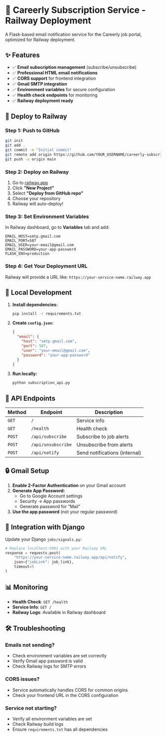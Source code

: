 # 🚂 Careerly Subscription Service - Railway Deployment

A Flask-based email notification service for the Careerly job portal, optimized for Railway deployment.

## ✨ Features

- ✅ **Email subscription management** (subscribe/unsubscribe)
- ✅ **Professional HTML email notifications** 
- ✅ **CORS support** for frontend integration
- ✅ **Gmail SMTP integration**
- ✅ **Environment variables** for secure configuration
- ✅ **Health check endpoints** for monitoring
- ✅ **Railway deployment ready**

## 🚀 Deploy to Railway

### **Step 1: Push to GitHub**
```bash
git init
git add .
git commit -m "Initial commit"
git remote add origin https://github.com/YOUR_USERNAME/careerly-subscription-service.git
git push -u origin main
```

### **Step 2: Deploy on Railway**
1. Go to [railway.app](https://railway.app)
2. Click **"New Project"**
3. Select **"Deploy from GitHub repo"**
4. Choose your repository
5. Railway will auto-deploy!

### **Step 3: Set Environment Variables**
In Railway dashboard, go to **Variables** tab and add:

```env
EMAIL_HOST=smtp.gmail.com
EMAIL_PORT=587
EMAIL_USER=your-email@gmail.com
EMAIL_PASSWORD=your-app-password
FLASK_ENV=production
```

### **Step 4: Get Your Deployment URL**
Railway will provide a URL like: `https://your-service-name.railway.app`

## 🔧 Local Development

1. **Install dependencies:**
   ```bash
   pip install -r requirements.txt
   ```

2. **Create `config.json`:**
   ```json
   {
     "email": {
       "host": "smtp.gmail.com",
       "port": 587,
       "user": "your-email@gmail.com",
       "password": "your-app-password"
     }
   }
   ```

3. **Run locally:**
   ```bash
   python subscription_api.py
   ```

## 📡 API Endpoints

| Method | Endpoint | Description |
|--------|----------|-------------|
| `GET` | `/` | Service info |
| `GET` | `/health` | Health check |
| `POST` | `/api/subscribe` | Subscribe to job alerts |
| `POST` | `/api/unsubscribe` | Unsubscribe from alerts |
| `POST` | `/api/notify` | Send notifications (internal) |

## 🔒 Gmail Setup

1. **Enable 2-Factor Authentication** on your Gmail account
2. **Generate App Password:**
   - Go to Google Account settings
   - Security → App passwords
   - Generate password for "Mail"
3. **Use the app password** (not your regular password)

## 🔗 Integration with Django

Update your Django `jobs/signals.py`:

```python
# Replace localhost:5001 with your Railway URL
response = requests.post(
    "https://your-service-name.railway.app/api/notify",
    json={"jobLink": job_link},
    timeout=5
)
```

## 📊 Monitoring

- **Health Check**: `GET /health`
- **Service Info**: `GET /`
- **Railway Logs**: Available in Railway dashboard

## 🛠️ Troubleshooting

### **Emails not sending?**
- Check environment variables are set correctly
- Verify Gmail app password is valid
- Check Railway logs for SMTP errors

### **CORS issues?**
- Service automatically handles CORS for common origins
- Check your frontend URL in the CORS configuration

### **Service not starting?**
- Verify all environment variables are set
- Check Railway build logs
- Ensure `requirements.txt` has all dependencies 